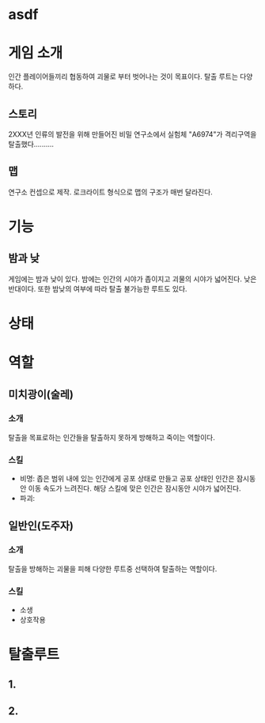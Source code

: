 asdf
=========

# 게임 소개
인간 플레이어들끼리 협동하여 괴물로 부터 벗어나는 것이 목표이다. 
탈출 루트는 다양하다.
## 스토리
2XXX년 인류의 발전을 위해 만들어진 비밀 연구소에서 실험체 "A6974"가 격리구역을 탈출했다..........
## 맵
연구소 컨셉으로 제작. 로크라이트 형식으로 맵의 구조가 매번 달라진다.

# 기능
## 밤과 낮
게임에는 밤과 낮이 있다. 밤에는 인간의 시야가 좁이지고 괴물의 시야가 넓어진다. 낮은 반대이다. 또한 밤낮의 여부에 따라 탈출 불가능한 루트도 있다.

# 상태


# 역할
## 미치광이(술레)
### 소개
탈출을 목표로하는 인간들을 탈출하지 못하게 방해하고 죽이는 역할이다.
### 스킬
* 비명: 좁은 범위 내에 있는 인간에게 공포 상태로 만들고 공포 상태인 인간은 잠시동안 이동 속도가 느려진다. 해당 스킬에 맞은 인간은 잠시동안 시야가 넓어진다. 
* 파괴: 
## 일반인(도주자)
### 소개
탈출을 방해하는 괴물을 피해 다양한 루트중 선택하여 탈출하는 역할이다.
### 스킬
* 소생
* 상호작용
# 탈출루트
## 1. 
## 2. 